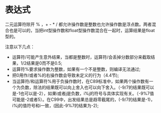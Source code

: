 # 表达式

二元运算符除开 % ，+ - * / 都允许操作数是整数也允许操作数是浮点数。两者混合也是可以的，当把int型操作数和float型操作数混合在一起时，运算结果是float型的。

注意以下几点：  

* 运算符/可能产生意外结果，当都是整数时，运算符/会丢掉分数部分来截取结果，1/2结果是0而不是0.5;
* 运算符%要求操作数为整数，如果有一个不是整数，则编译无法通过;
* 把0用作/或者%的右操作数会导致未定义的行为（4.4节);
* 当运算符/和运算符%用于负操作数时，在C89标准中，如果两个操作数有一个为负数，除法的结果既可以向上舍入也可以向下舍入。（-9/7的结果既可以是-1也可以是-2），如果i或者j是负数，i%j的符号与具体实现有关。（-9%7值可能是-2或者5）。在C99中，出发结果总是趋零截尾的，(-9/7的结果是-1)，i%j的值符号和i一致，(因此-9%7的结果为-2);

